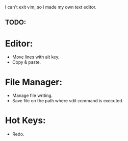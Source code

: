 I can't exit vim, so i made my own text editor.

## TODO:
# Editor:
- Move lines with alt key.
- Copy & paste.

# File Manager:
- Manage file writing.
- Save file on the path where vdit command is executed.

# Hot Keys:
- Redo.
